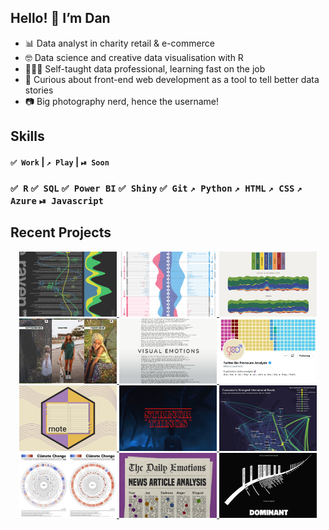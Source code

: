 ## Hello! 👋 I’m Dan

- 📊 Data analyst in charity retail & e-commerce
- 🤓 Data science and creative data visualisation with R
- 👩🏼‍🎓 Self-taught data professional, learning fast on the job
- 📱 Curious about front-end web development as a tool to tell better data stories
- 📷 Big photography nerd, hence the username!

## Skills

#### `✅ Work` | `↗️ Play` | `⏯ Soon`

### `✅ R` `✅ SQL` `✅ Power BI` `✅ Shiny` `✅ Git` `↗️ Python` `↗️ HTML` `↗️ CSS` `↗️ Azure` `⏯ Javascript`

## Recent Projects

<p align = "center">
  <!-- The Raven -->
  <a href="https://github.com/filmicaesthetic/Art-and-Music">
    <img src="https://github.com/filmicaesthetic/filmicaesthetic.github.io/blob/main/images/thumbs/TheRaven.jpg?raw=true" width = 31%>
  </a>
  <!-- Tale of Two Parties -->
  <a href="https://github.com/filmicaesthetic/a-tale-of-two-parties">
    <img src="https://github.com/filmicaesthetic/filmicaesthetic.github.io/blob/main/images/thumbs/two_parties.jpg?raw=true" width = 31%>
  </a>
  <!-- Jane Austen -->
  <a href="https://github.com/filmicaesthetic/JaneAustenStreamgraphs">
    <img src="https://github.com/filmicaesthetic/filmicaesthetic.github.io/blob/main/images/thumbs/JaneAusten.jpg?raw=true" width = 31%>
  </a>
  <!-- Aesthetics Tracker -->
  <a href="https://github.com/filmicaesthetic/aesthetics-tracker">
    <img src="https://github.com/filmicaesthetic/filmicaesthetic.github.io/blob/main/images/thumbs/aesthetics_tracker.jpg?raw=true" width = 31%>
  </a>
  <!-- Visual Emotions -->
  <a href="https://filmicaesthetic.shinyapps.io/Visual-Emotions/">
    <img src="https://github.com/filmicaesthetic/filmicaesthetic.github.io/blob/main/images/thumbs/visualemotions.gif?raw=true" width = 31%>
  </a>
  <!-- Twitter Pronouns -->
  <a href="https://filmicaesthetic.github.io/twitter-bio-pronouns/">
    <img src="https://github.com/filmicaesthetic/filmicaesthetic.github.io/blob/main/images/thumbs/twitter_pronouns.jpg?raw=true" width = 31%>
  </a>
  <!-- rnote -->
  <a href="https://github.com/filmicaesthetic/rnote">
    <img src="https://github.com/filmicaesthetic/filmicaesthetic.github.io/blob/main/images/thumbs/rnote.jpg?raw=true" width = 31%>
  </a>
  <!-- Stringr Things -->
  <a href="https://github.com/filmicaesthetic/stringr-things/">
    <img src="https://github.com/filmicaesthetic/filmicaesthetic.github.io/blob/main/images/thumbs/embed.jpg?raw=true" width = 31%>
  </a>
  <!-- Eurovision -->
  <a href="https://github.com/filmicaesthetic/Tidy-Tuesday-2022/">
    <img src="https://github.com/filmicaesthetic/filmicaesthetic.github.io/blob/main/images/thumbs/eurovision.jpg?raw=true" width = 31%>
  </a>
  <!-- Climate Change Mandala -->
  <a href="https://github.com/filmicaesthetic/climate-change-mandala">
    <img src="https://github.com/filmicaesthetic/filmicaesthetic.github.io/blob/main/images/thumbs/mandala.jpg?raw=true" width = 31%>
  </a>
  <!-- Daily Emotions -->
  <a href="https://github.com/filmicaesthetic/thedailyemotions">
    <img src="https://github.com/filmicaesthetic/filmicaesthetic.github.io/blob/main/images/thumbs/TheDailyEmotions.jpg?raw=true" width = 31%>
  </a>
  <!-- Black Ferns Rugby -->
  <a href="https://github.com/filmicaesthetic/Tidy-Tuesday-2022/">
    <img src="https://github.com/filmicaesthetic/filmicaesthetic.github.io/blob/main/images/thumbs/all_blacks.jpg?raw=true" width = 31%>
  </a>
